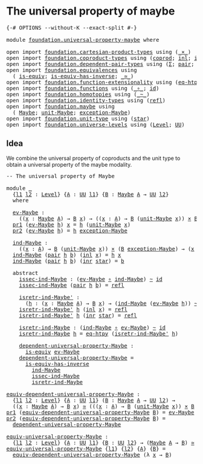 # The universal property of maybe

<pre class="Agda"><a id="44" class="Symbol">{-#</a> <a id="48" class="Keyword">OPTIONS</a> <a id="56" class="Pragma">--without-K</a> <a id="68" class="Pragma">--exact-split</a> <a id="82" class="Symbol">#-}</a>

<a id="87" class="Keyword">module</a> <a id="94" href="foundation.universal-property-maybe.html" class="Module">foundation.universal-property-maybe</a> <a id="130" class="Keyword">where</a>

<a id="137" class="Keyword">open</a> <a id="142" class="Keyword">import</a> <a id="149" href="foundation.cartesian-product-types.html" class="Module">foundation.cartesian-product-types</a> <a id="184" class="Keyword">using</a> <a id="190" class="Symbol">(</a><a id="191" href="foundation-core.cartesian-product-types.html#577" class="Function Operator">_×_</a><a id="194" class="Symbol">)</a>
<a id="196" class="Keyword">open</a> <a id="201" class="Keyword">import</a> <a id="208" href="foundation.coproduct-types.html" class="Module">foundation.coproduct-types</a> <a id="235" class="Keyword">using</a> <a id="241" class="Symbol">(</a><a id="242" href="foundation.coproduct-types.html#1168" class="Datatype">coprod</a><a id="248" class="Symbol">;</a> <a id="250" href="foundation.coproduct-types.html#1239" class="InductiveConstructor">inl</a><a id="253" class="Symbol">;</a> <a id="255" href="foundation.coproduct-types.html#1262" class="InductiveConstructor">inr</a><a id="258" class="Symbol">)</a>
<a id="260" class="Keyword">open</a> <a id="265" class="Keyword">import</a> <a id="272" href="foundation.dependent-pair-types.html" class="Module">foundation.dependent-pair-types</a> <a id="304" class="Keyword">using</a> <a id="310" class="Symbol">(</a><a id="311" href="foundation-core.dependent-pair-types.html#502" class="Record">Σ</a><a id="312" class="Symbol">;</a> <a id="314" href="foundation-core.dependent-pair-types.html#575" class="InductiveConstructor">pair</a><a id="318" class="Symbol">;</a> <a id="320" href="foundation-core.dependent-pair-types.html#592" class="Field">pr1</a><a id="323" class="Symbol">;</a> <a id="325" href="foundation-core.dependent-pair-types.html#604" class="Field">pr2</a><a id="328" class="Symbol">)</a>
<a id="330" class="Keyword">open</a> <a id="335" class="Keyword">import</a> <a id="342" href="foundation.equivalences.html" class="Module">foundation.equivalences</a> <a id="366" class="Keyword">using</a>
  <a id="374" class="Symbol">(</a> <a id="376" href="foundation-core.equivalences.html#1542" class="Function">is-equiv</a><a id="384" class="Symbol">;</a> <a id="386" href="foundation-core.equivalences.html#2999" class="Function">is-equiv-has-inverse</a><a id="406" class="Symbol">;</a> <a id="408" href="foundation-core.equivalences.html#1607" class="Function Operator">_≃_</a><a id="411" class="Symbol">)</a>
<a id="413" class="Keyword">open</a> <a id="418" class="Keyword">import</a> <a id="425" href="foundation.function-extensionality.html" class="Module">foundation.function-extensionality</a> <a id="460" class="Keyword">using</a> <a id="466" class="Symbol">(</a><a id="467" href="foundation-core.function-extensionality.html#1464" class="Function">eq-htpy</a><a id="474" class="Symbol">)</a>
<a id="476" class="Keyword">open</a> <a id="481" class="Keyword">import</a> <a id="488" href="foundation.functions.html" class="Module">foundation.functions</a> <a id="509" class="Keyword">using</a> <a id="515" class="Symbol">(</a><a id="516" href="foundation-core.functions.html#407" class="Function Operator">_∘_</a><a id="519" class="Symbol">;</a> <a id="521" href="foundation-core.functions.html#309" class="Function">id</a><a id="523" class="Symbol">)</a>
<a id="525" class="Keyword">open</a> <a id="530" class="Keyword">import</a> <a id="537" href="foundation.homotopies.html" class="Module">foundation.homotopies</a> <a id="559" class="Keyword">using</a> <a id="565" class="Symbol">(</a><a id="566" href="foundation-core.homotopies.html#545" class="Function Operator">_~_</a><a id="569" class="Symbol">)</a>
<a id="571" class="Keyword">open</a> <a id="576" class="Keyword">import</a> <a id="583" href="foundation.identity-types.html" class="Module">foundation.identity-types</a> <a id="609" class="Keyword">using</a> <a id="615" class="Symbol">(</a><a id="616" href="foundation-core.identity-types.html#694" class="InductiveConstructor">refl</a><a id="620" class="Symbol">)</a>
<a id="622" class="Keyword">open</a> <a id="627" class="Keyword">import</a> <a id="634" href="foundation.maybe.html" class="Module">foundation.maybe</a> <a id="651" class="Keyword">using</a>
  <a id="659" class="Symbol">(</a> <a id="661" href="foundation.maybe.html#1449" class="Function">Maybe</a><a id="666" class="Symbol">;</a> <a id="668" href="foundation.maybe.html#1508" class="Function">unit-Maybe</a><a id="678" class="Symbol">;</a> <a id="680" href="foundation.maybe.html#1576" class="Function">exception-Maybe</a><a id="695" class="Symbol">)</a>
<a id="697" class="Keyword">open</a> <a id="702" class="Keyword">import</a> <a id="709" href="foundation.unit-type.html" class="Module">foundation.unit-type</a> <a id="730" class="Keyword">using</a> <a id="736" class="Symbol">(</a><a id="737" href="foundation.unit-type.html#1099" class="InductiveConstructor">star</a><a id="741" class="Symbol">)</a>
<a id="743" class="Keyword">open</a> <a id="748" class="Keyword">import</a> <a id="755" href="foundation.universe-levels.html" class="Module">foundation.universe-levels</a> <a id="782" class="Keyword">using</a> <a id="788" class="Symbol">(</a><a id="789" href="Agda.Primitive.html#597" class="Postulate">Level</a><a id="794" class="Symbol">;</a> <a id="796" href="foundation-core.universe-levels.html#222" class="Primitive">UU</a><a id="798" class="Symbol">)</a>
</pre>
## Idea

We combine the universal property of coproducts and the unit type to obtain a universal property of the maybe modality.

<pre class="Agda"><a id="943" class="Comment">-- The universal property of Maybe</a>

<a id="979" class="Keyword">module</a> <a id="986" href="foundation.universal-property-maybe.html#986" class="Module">_</a>
  <a id="990" class="Symbol">{</a><a id="991" href="foundation.universal-property-maybe.html#991" class="Bound">l1</a> <a id="994" href="foundation.universal-property-maybe.html#994" class="Bound">l2</a> <a id="997" class="Symbol">:</a> <a id="999" href="Agda.Primitive.html#597" class="Postulate">Level</a><a id="1004" class="Symbol">}</a> <a id="1006" class="Symbol">{</a><a id="1007" href="foundation.universal-property-maybe.html#1007" class="Bound">A</a> <a id="1009" class="Symbol">:</a> <a id="1011" href="foundation-core.universe-levels.html#222" class="Primitive">UU</a> <a id="1014" href="foundation.universal-property-maybe.html#991" class="Bound">l1</a><a id="1016" class="Symbol">}</a> <a id="1018" class="Symbol">{</a><a id="1019" href="foundation.universal-property-maybe.html#1019" class="Bound">B</a> <a id="1021" class="Symbol">:</a> <a id="1023" href="foundation.maybe.html#1449" class="Function">Maybe</a> <a id="1029" href="foundation.universal-property-maybe.html#1007" class="Bound">A</a> <a id="1031" class="Symbol">→</a> <a id="1033" href="foundation-core.universe-levels.html#222" class="Primitive">UU</a> <a id="1036" href="foundation.universal-property-maybe.html#994" class="Bound">l2</a><a id="1038" class="Symbol">}</a>
  <a id="1042" class="Keyword">where</a>

  <a id="1051" href="foundation.universal-property-maybe.html#1051" class="Function">ev-Maybe</a> <a id="1060" class="Symbol">:</a>
    <a id="1066" class="Symbol">((</a><a id="1068" href="foundation.universal-property-maybe.html#1068" class="Bound">x</a> <a id="1070" class="Symbol">:</a> <a id="1072" href="foundation.maybe.html#1449" class="Function">Maybe</a> <a id="1078" href="foundation.universal-property-maybe.html#1007" class="Bound">A</a><a id="1079" class="Symbol">)</a> <a id="1081" class="Symbol">→</a> <a id="1083" href="foundation.universal-property-maybe.html#1019" class="Bound">B</a> <a id="1085" href="foundation.universal-property-maybe.html#1068" class="Bound">x</a><a id="1086" class="Symbol">)</a> <a id="1088" class="Symbol">→</a> <a id="1090" class="Symbol">((</a><a id="1092" href="foundation.universal-property-maybe.html#1092" class="Bound">x</a> <a id="1094" class="Symbol">:</a> <a id="1096" href="foundation.universal-property-maybe.html#1007" class="Bound">A</a><a id="1097" class="Symbol">)</a> <a id="1099" class="Symbol">→</a> <a id="1101" href="foundation.universal-property-maybe.html#1019" class="Bound">B</a> <a id="1103" class="Symbol">(</a><a id="1104" href="foundation.maybe.html#1508" class="Function">unit-Maybe</a> <a id="1115" href="foundation.universal-property-maybe.html#1092" class="Bound">x</a><a id="1116" class="Symbol">))</a> <a id="1119" href="foundation-core.cartesian-product-types.html#577" class="Function Operator">×</a> <a id="1121" href="foundation.universal-property-maybe.html#1019" class="Bound">B</a> <a id="1123" href="foundation.maybe.html#1576" class="Function">exception-Maybe</a>
  <a id="1141" href="foundation-core.dependent-pair-types.html#592" class="Field">pr1</a> <a id="1145" class="Symbol">(</a><a id="1146" href="foundation.universal-property-maybe.html#1051" class="Function">ev-Maybe</a> <a id="1155" href="foundation.universal-property-maybe.html#1155" class="Bound">h</a><a id="1156" class="Symbol">)</a> <a id="1158" href="foundation.universal-property-maybe.html#1158" class="Bound">x</a> <a id="1160" class="Symbol">=</a> <a id="1162" href="foundation.universal-property-maybe.html#1155" class="Bound">h</a> <a id="1164" class="Symbol">(</a><a id="1165" href="foundation.maybe.html#1508" class="Function">unit-Maybe</a> <a id="1176" href="foundation.universal-property-maybe.html#1158" class="Bound">x</a><a id="1177" class="Symbol">)</a>
  <a id="1181" href="foundation-core.dependent-pair-types.html#604" class="Field">pr2</a> <a id="1185" class="Symbol">(</a><a id="1186" href="foundation.universal-property-maybe.html#1051" class="Function">ev-Maybe</a> <a id="1195" href="foundation.universal-property-maybe.html#1195" class="Bound">h</a><a id="1196" class="Symbol">)</a> <a id="1198" class="Symbol">=</a> <a id="1200" href="foundation.universal-property-maybe.html#1195" class="Bound">h</a> <a id="1202" href="foundation.maybe.html#1576" class="Function">exception-Maybe</a>
  
  <a id="1223" href="foundation.universal-property-maybe.html#1223" class="Function">ind-Maybe</a> <a id="1233" class="Symbol">:</a>
    <a id="1239" class="Symbol">((</a><a id="1241" href="foundation.universal-property-maybe.html#1241" class="Bound">x</a> <a id="1243" class="Symbol">:</a> <a id="1245" href="foundation.universal-property-maybe.html#1007" class="Bound">A</a><a id="1246" class="Symbol">)</a> <a id="1248" class="Symbol">→</a> <a id="1250" href="foundation.universal-property-maybe.html#1019" class="Bound">B</a> <a id="1252" class="Symbol">(</a><a id="1253" href="foundation.maybe.html#1508" class="Function">unit-Maybe</a> <a id="1264" href="foundation.universal-property-maybe.html#1241" class="Bound">x</a><a id="1265" class="Symbol">))</a> <a id="1268" href="foundation-core.cartesian-product-types.html#577" class="Function Operator">×</a> <a id="1270" class="Symbol">(</a><a id="1271" href="foundation.universal-property-maybe.html#1019" class="Bound">B</a> <a id="1273" href="foundation.maybe.html#1576" class="Function">exception-Maybe</a><a id="1288" class="Symbol">)</a> <a id="1290" class="Symbol">→</a> <a id="1292" class="Symbol">(</a><a id="1293" href="foundation.universal-property-maybe.html#1293" class="Bound">x</a> <a id="1295" class="Symbol">:</a> <a id="1297" href="foundation.maybe.html#1449" class="Function">Maybe</a> <a id="1303" href="foundation.universal-property-maybe.html#1007" class="Bound">A</a><a id="1304" class="Symbol">)</a> <a id="1306" class="Symbol">→</a> <a id="1308" href="foundation.universal-property-maybe.html#1019" class="Bound">B</a> <a id="1310" href="foundation.universal-property-maybe.html#1293" class="Bound">x</a>
  <a id="1314" href="foundation.universal-property-maybe.html#1223" class="Function">ind-Maybe</a> <a id="1324" class="Symbol">(</a><a id="1325" href="foundation-core.dependent-pair-types.html#575" class="InductiveConstructor">pair</a> <a id="1330" href="foundation.universal-property-maybe.html#1330" class="Bound">h</a> <a id="1332" href="foundation.universal-property-maybe.html#1332" class="Bound">b</a><a id="1333" class="Symbol">)</a> <a id="1335" class="Symbol">(</a><a id="1336" href="foundation.coproduct-types.html#1239" class="InductiveConstructor">inl</a> <a id="1340" href="foundation.universal-property-maybe.html#1340" class="Bound">x</a><a id="1341" class="Symbol">)</a> <a id="1343" class="Symbol">=</a> <a id="1345" href="foundation.universal-property-maybe.html#1330" class="Bound">h</a> <a id="1347" href="foundation.universal-property-maybe.html#1340" class="Bound">x</a>
  <a id="1351" href="foundation.universal-property-maybe.html#1223" class="Function">ind-Maybe</a> <a id="1361" class="Symbol">(</a><a id="1362" href="foundation-core.dependent-pair-types.html#575" class="InductiveConstructor">pair</a> <a id="1367" href="foundation.universal-property-maybe.html#1367" class="Bound">h</a> <a id="1369" href="foundation.universal-property-maybe.html#1369" class="Bound">b</a><a id="1370" class="Symbol">)</a> <a id="1372" class="Symbol">(</a><a id="1373" href="foundation.coproduct-types.html#1262" class="InductiveConstructor">inr</a> <a id="1377" href="foundation.unit-type.html#1099" class="InductiveConstructor">star</a><a id="1381" class="Symbol">)</a> <a id="1383" class="Symbol">=</a> <a id="1385" href="foundation.universal-property-maybe.html#1369" class="Bound">b</a>

  <a id="1390" class="Keyword">abstract</a>
    <a id="1403" href="foundation.universal-property-maybe.html#1403" class="Function">issec-ind-Maybe</a> <a id="1419" class="Symbol">:</a> <a id="1421" class="Symbol">(</a><a id="1422" href="foundation.universal-property-maybe.html#1051" class="Function">ev-Maybe</a> <a id="1431" href="foundation-core.functions.html#407" class="Function Operator">∘</a> <a id="1433" href="foundation.universal-property-maybe.html#1223" class="Function">ind-Maybe</a><a id="1442" class="Symbol">)</a> <a id="1444" href="foundation-core.homotopies.html#545" class="Function Operator">~</a> <a id="1446" href="foundation-core.functions.html#309" class="Function">id</a>
    <a id="1453" href="foundation.universal-property-maybe.html#1403" class="Function">issec-ind-Maybe</a> <a id="1469" class="Symbol">(</a><a id="1470" href="foundation-core.dependent-pair-types.html#575" class="InductiveConstructor">pair</a> <a id="1475" href="foundation.universal-property-maybe.html#1475" class="Bound">h</a> <a id="1477" href="foundation.universal-property-maybe.html#1477" class="Bound">b</a><a id="1478" class="Symbol">)</a> <a id="1480" class="Symbol">=</a> <a id="1482" href="foundation-core.identity-types.html#694" class="InductiveConstructor">refl</a>

    <a id="1492" href="foundation.universal-property-maybe.html#1492" class="Function">isretr-ind-Maybe&#39;</a> <a id="1510" class="Symbol">:</a>
      <a id="1518" class="Symbol">(</a><a id="1519" href="foundation.universal-property-maybe.html#1519" class="Bound">h</a> <a id="1521" class="Symbol">:</a> <a id="1523" class="Symbol">(</a><a id="1524" href="foundation.universal-property-maybe.html#1524" class="Bound">x</a> <a id="1526" class="Symbol">:</a> <a id="1528" href="foundation.maybe.html#1449" class="Function">Maybe</a> <a id="1534" href="foundation.universal-property-maybe.html#1007" class="Bound">A</a><a id="1535" class="Symbol">)</a> <a id="1537" class="Symbol">→</a> <a id="1539" href="foundation.universal-property-maybe.html#1019" class="Bound">B</a> <a id="1541" href="foundation.universal-property-maybe.html#1524" class="Bound">x</a><a id="1542" class="Symbol">)</a> <a id="1544" class="Symbol">→</a> <a id="1546" class="Symbol">(</a><a id="1547" href="foundation.universal-property-maybe.html#1223" class="Function">ind-Maybe</a> <a id="1557" class="Symbol">(</a><a id="1558" href="foundation.universal-property-maybe.html#1051" class="Function">ev-Maybe</a> <a id="1567" href="foundation.universal-property-maybe.html#1519" class="Bound">h</a><a id="1568" class="Symbol">))</a> <a id="1571" href="foundation-core.homotopies.html#545" class="Function Operator">~</a> <a id="1573" href="foundation.universal-property-maybe.html#1519" class="Bound">h</a>
    <a id="1579" href="foundation.universal-property-maybe.html#1492" class="Function">isretr-ind-Maybe&#39;</a> <a id="1597" href="foundation.universal-property-maybe.html#1597" class="Bound">h</a> <a id="1599" class="Symbol">(</a><a id="1600" href="foundation.coproduct-types.html#1239" class="InductiveConstructor">inl</a> <a id="1604" href="foundation.universal-property-maybe.html#1604" class="Bound">x</a><a id="1605" class="Symbol">)</a> <a id="1607" class="Symbol">=</a> <a id="1609" href="foundation-core.identity-types.html#694" class="InductiveConstructor">refl</a>
    <a id="1618" href="foundation.universal-property-maybe.html#1492" class="Function">isretr-ind-Maybe&#39;</a> <a id="1636" href="foundation.universal-property-maybe.html#1636" class="Bound">h</a> <a id="1638" class="Symbol">(</a><a id="1639" href="foundation.coproduct-types.html#1262" class="InductiveConstructor">inr</a> <a id="1643" href="foundation.unit-type.html#1099" class="InductiveConstructor">star</a><a id="1647" class="Symbol">)</a> <a id="1649" class="Symbol">=</a> <a id="1651" href="foundation-core.identity-types.html#694" class="InductiveConstructor">refl</a>

    <a id="1661" href="foundation.universal-property-maybe.html#1661" class="Function">isretr-ind-Maybe</a> <a id="1678" class="Symbol">:</a> <a id="1680" class="Symbol">(</a><a id="1681" href="foundation.universal-property-maybe.html#1223" class="Function">ind-Maybe</a> <a id="1691" href="foundation-core.functions.html#407" class="Function Operator">∘</a> <a id="1693" href="foundation.universal-property-maybe.html#1051" class="Function">ev-Maybe</a><a id="1701" class="Symbol">)</a> <a id="1703" href="foundation-core.homotopies.html#545" class="Function Operator">~</a> <a id="1705" href="foundation-core.functions.html#309" class="Function">id</a>
    <a id="1712" href="foundation.universal-property-maybe.html#1661" class="Function">isretr-ind-Maybe</a> <a id="1729" href="foundation.universal-property-maybe.html#1729" class="Bound">h</a> <a id="1731" class="Symbol">=</a> <a id="1733" href="foundation-core.function-extensionality.html#1464" class="Function">eq-htpy</a> <a id="1741" class="Symbol">(</a><a id="1742" href="foundation.universal-property-maybe.html#1492" class="Function">isretr-ind-Maybe&#39;</a> <a id="1760" href="foundation.universal-property-maybe.html#1729" class="Bound">h</a><a id="1761" class="Symbol">)</a>

    <a id="1768" href="foundation.universal-property-maybe.html#1768" class="Function">dependent-universal-property-Maybe</a> <a id="1803" class="Symbol">:</a>
      <a id="1811" href="foundation-core.equivalences.html#1542" class="Function">is-equiv</a> <a id="1820" href="foundation.universal-property-maybe.html#1051" class="Function">ev-Maybe</a>
    <a id="1833" href="foundation.universal-property-maybe.html#1768" class="Function">dependent-universal-property-Maybe</a> <a id="1868" class="Symbol">=</a>
      <a id="1876" href="foundation-core.equivalences.html#2999" class="Function">is-equiv-has-inverse</a>
        <a id="1905" href="foundation.universal-property-maybe.html#1223" class="Function">ind-Maybe</a>
        <a id="1923" href="foundation.universal-property-maybe.html#1403" class="Function">issec-ind-Maybe</a>
        <a id="1947" href="foundation.universal-property-maybe.html#1661" class="Function">isretr-ind-Maybe</a>

<a id="equiv-dependent-universal-property-Maybe"></a><a id="1965" href="foundation.universal-property-maybe.html#1965" class="Function">equiv-dependent-universal-property-Maybe</a> <a id="2006" class="Symbol">:</a>
  <a id="2010" class="Symbol">{</a><a id="2011" href="foundation.universal-property-maybe.html#2011" class="Bound">l1</a> <a id="2014" href="foundation.universal-property-maybe.html#2014" class="Bound">l2</a> <a id="2017" class="Symbol">:</a> <a id="2019" href="Agda.Primitive.html#597" class="Postulate">Level</a><a id="2024" class="Symbol">}</a> <a id="2026" class="Symbol">{</a><a id="2027" href="foundation.universal-property-maybe.html#2027" class="Bound">A</a> <a id="2029" class="Symbol">:</a> <a id="2031" href="foundation-core.universe-levels.html#222" class="Primitive">UU</a> <a id="2034" href="foundation.universal-property-maybe.html#2011" class="Bound">l1</a><a id="2036" class="Symbol">}</a> <a id="2038" class="Symbol">(</a><a id="2039" href="foundation.universal-property-maybe.html#2039" class="Bound">B</a> <a id="2041" class="Symbol">:</a> <a id="2043" href="foundation.maybe.html#1449" class="Function">Maybe</a> <a id="2049" href="foundation.universal-property-maybe.html#2027" class="Bound">A</a> <a id="2051" class="Symbol">→</a> <a id="2053" href="foundation-core.universe-levels.html#222" class="Primitive">UU</a> <a id="2056" href="foundation.universal-property-maybe.html#2014" class="Bound">l2</a><a id="2058" class="Symbol">)</a> <a id="2060" class="Symbol">→</a>
  <a id="2064" class="Symbol">((</a><a id="2066" href="foundation.universal-property-maybe.html#2066" class="Bound">x</a> <a id="2068" class="Symbol">:</a> <a id="2070" href="foundation.maybe.html#1449" class="Function">Maybe</a> <a id="2076" href="foundation.universal-property-maybe.html#2027" class="Bound">A</a><a id="2077" class="Symbol">)</a> <a id="2079" class="Symbol">→</a> <a id="2081" href="foundation.universal-property-maybe.html#2039" class="Bound">B</a> <a id="2083" href="foundation.universal-property-maybe.html#2066" class="Bound">x</a><a id="2084" class="Symbol">)</a> <a id="2086" href="foundation-core.equivalences.html#1607" class="Function Operator">≃</a> <a id="2088" class="Symbol">(((</a><a id="2091" href="foundation.universal-property-maybe.html#2091" class="Bound">x</a> <a id="2093" class="Symbol">:</a> <a id="2095" href="foundation.universal-property-maybe.html#2027" class="Bound">A</a><a id="2096" class="Symbol">)</a> <a id="2098" class="Symbol">→</a> <a id="2100" href="foundation.universal-property-maybe.html#2039" class="Bound">B</a> <a id="2102" class="Symbol">(</a><a id="2103" href="foundation.maybe.html#1508" class="Function">unit-Maybe</a> <a id="2114" href="foundation.universal-property-maybe.html#2091" class="Bound">x</a><a id="2115" class="Symbol">))</a> <a id="2118" href="foundation-core.cartesian-product-types.html#577" class="Function Operator">×</a> <a id="2120" href="foundation.universal-property-maybe.html#2039" class="Bound">B</a> <a id="2122" href="foundation.maybe.html#1576" class="Function">exception-Maybe</a><a id="2137" class="Symbol">)</a>
<a id="2139" href="foundation-core.dependent-pair-types.html#592" class="Field">pr1</a> <a id="2143" class="Symbol">(</a><a id="2144" href="foundation.universal-property-maybe.html#1965" class="Function">equiv-dependent-universal-property-Maybe</a> <a id="2185" href="foundation.universal-property-maybe.html#2185" class="Bound">B</a><a id="2186" class="Symbol">)</a> <a id="2188" class="Symbol">=</a> <a id="2190" href="foundation.universal-property-maybe.html#1051" class="Function">ev-Maybe</a>
<a id="2199" href="foundation-core.dependent-pair-types.html#604" class="Field">pr2</a> <a id="2203" class="Symbol">(</a><a id="2204" href="foundation.universal-property-maybe.html#1965" class="Function">equiv-dependent-universal-property-Maybe</a> <a id="2245" href="foundation.universal-property-maybe.html#2245" class="Bound">B</a><a id="2246" class="Symbol">)</a> <a id="2248" class="Symbol">=</a>
  <a id="2252" href="foundation.universal-property-maybe.html#1768" class="Function">dependent-universal-property-Maybe</a>

<a id="equiv-universal-property-Maybe"></a><a id="2288" href="foundation.universal-property-maybe.html#2288" class="Function">equiv-universal-property-Maybe</a> <a id="2319" class="Symbol">:</a>
  <a id="2323" class="Symbol">{</a><a id="2324" href="foundation.universal-property-maybe.html#2324" class="Bound">l1</a> <a id="2327" href="foundation.universal-property-maybe.html#2327" class="Bound">l2</a> <a id="2330" class="Symbol">:</a> <a id="2332" href="Agda.Primitive.html#597" class="Postulate">Level</a><a id="2337" class="Symbol">}</a> <a id="2339" class="Symbol">{</a><a id="2340" href="foundation.universal-property-maybe.html#2340" class="Bound">A</a> <a id="2342" class="Symbol">:</a> <a id="2344" href="foundation-core.universe-levels.html#222" class="Primitive">UU</a> <a id="2347" href="foundation.universal-property-maybe.html#2324" class="Bound">l1</a><a id="2349" class="Symbol">}</a> <a id="2351" class="Symbol">{</a><a id="2352" href="foundation.universal-property-maybe.html#2352" class="Bound">B</a> <a id="2354" class="Symbol">:</a> <a id="2356" href="foundation-core.universe-levels.html#222" class="Primitive">UU</a> <a id="2359" href="foundation.universal-property-maybe.html#2327" class="Bound">l2</a><a id="2361" class="Symbol">}</a> <a id="2363" class="Symbol">→</a> <a id="2365" class="Symbol">(</a><a id="2366" href="foundation.maybe.html#1449" class="Function">Maybe</a> <a id="2372" href="foundation.universal-property-maybe.html#2340" class="Bound">A</a> <a id="2374" class="Symbol">→</a> <a id="2376" href="foundation.universal-property-maybe.html#2352" class="Bound">B</a><a id="2377" class="Symbol">)</a> <a id="2379" href="foundation-core.equivalences.html#1607" class="Function Operator">≃</a> <a id="2381" class="Symbol">((</a><a id="2383" href="foundation.universal-property-maybe.html#2340" class="Bound">A</a> <a id="2385" class="Symbol">→</a> <a id="2387" href="foundation.universal-property-maybe.html#2352" class="Bound">B</a><a id="2388" class="Symbol">)</a> <a id="2390" href="foundation-core.cartesian-product-types.html#577" class="Function Operator">×</a> <a id="2392" href="foundation.universal-property-maybe.html#2352" class="Bound">B</a><a id="2393" class="Symbol">)</a>
<a id="2395" href="foundation.universal-property-maybe.html#2288" class="Function">equiv-universal-property-Maybe</a> <a id="2426" class="Symbol">{</a><a id="2427" href="foundation.universal-property-maybe.html#2427" class="Bound">l1</a><a id="2429" class="Symbol">}</a> <a id="2431" class="Symbol">{</a><a id="2432" href="foundation.universal-property-maybe.html#2432" class="Bound">l2</a><a id="2434" class="Symbol">}</a> <a id="2436" class="Symbol">{</a><a id="2437" href="foundation.universal-property-maybe.html#2437" class="Bound">A</a><a id="2438" class="Symbol">}</a> <a id="2440" class="Symbol">{</a><a id="2441" href="foundation.universal-property-maybe.html#2441" class="Bound">B</a><a id="2442" class="Symbol">}</a> <a id="2444" class="Symbol">=</a>
  <a id="2448" href="foundation.universal-property-maybe.html#1965" class="Function">equiv-dependent-universal-property-Maybe</a> <a id="2489" class="Symbol">(λ</a> <a id="2492" href="foundation.universal-property-maybe.html#2492" class="Bound">x</a> <a id="2494" class="Symbol">→</a> <a id="2496" href="foundation.universal-property-maybe.html#2441" class="Bound">B</a><a id="2497" class="Symbol">)</a>
</pre>
